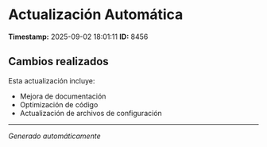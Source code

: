 # Actualización Automática

**Timestamp:** 2025-09-02 18:01:11
**ID:** 8456

## Cambios realizados

Esta actualización incluye:
- Mejora de documentación
- Optimización de código
- Actualización de archivos de configuración

---
*Generado automáticamente*
